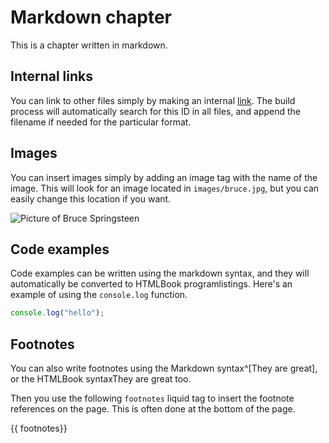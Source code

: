 # Markdown chapter

This is a chapter written in markdown.

## Internal links

You can link to other files simply by making an internal [link](#second-chapter-id). The build process will automatically search for this ID in all files, and append the filename if needed for the particular format.

## Images

You can insert images simply by adding an image tag with the name of the image. This will look for an image located in `images/bruce.jpg`, but you can easily change this location if you want.

![Picture of Bruce Springsteen](bruce.jpg)

## Code examples

Code examples can be written using the markdown syntax, and they
will automatically be converted to HTMLBook programlistings. Here's an
example of using the `console.log` function.

```js
console.log("hello");
```

## Footnotes

You can also write footnotes using the Markdown syntax^[They are great], or the HTMLBook syntax<span data-type="footnote">They are great too</span>.

Then you use the following `footnotes` liquid tag to insert the footnote references on the page. This is often done at the bottom of the page.

{{ footnotes}}
